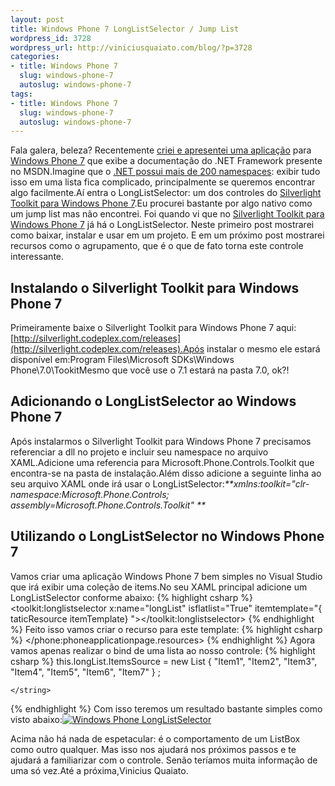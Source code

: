 ```yaml
--- 
layout: post
title: Windows Phone 7 LongListSelector / Jump List
wordpress_id: 3728
wordpress_url: http://viniciusquaiato.com/blog/?p=3728
categories: 
- title: Windows Phone 7
  slug: windows-phone-7
  autoslug: windows-phone-7
tags: 
- title: Windows Phone 7
  slug: windows-phone-7
  autoslug: windows-phone-7
---
```

Fala galera, beleza? Recentemente [criei e apresentei uma aplicação](http://viniciusquaiato.com/blog/tdc2011-palestra-sobre-windows-phone-e-windows-azure/) para [Windows Phone 7](http://viniciusquaiato.com/blog/category/windows-phone-7/) que exibe a documentação do .NET Framework presente no MSDN.Imagine que o [.NET possui mais de 200 namespaces](http://msdn.microsoft.com/pt-br/library/ms229335.aspx): exibir tudo isso em uma lista fica complicado, principalmente se queremos encontrar algo facilmente.Aí entra o LongListSelector: um dos controles do [Silverlight Toolkit para Windows Phone 7](http://silverlight.codeplex.com/).Eu procurei bastante por algo nativo como um jump list mas não encontrei. Foi quando vi que no [Silverlight Toolkit para Windows Phone 7](http://silverlight.codeplex.com/) já há o LongListSelector. Neste primeiro post mostrarei como baixar, instalar e usar em um projeto. E em um próximo post mostrarei recursos como o agrupamento, que é o que de fato torna este controle interessante.

## Instalando o Silverlight Toolkit para Windows Phone 7
Primeiramente baixe o Silverlight Toolkit para Windows Phone 7 aqui: [http://silverlight.codeplex.com/releases](http://silverlight.codeplex.com/releases).Após instalar o mesmo ele estará disponível em:Program Files\Microsoft SDKs\Windows Phone\7.0\TookitMesmo que você use o 7.1 estará na pasta 7.0, ok?!

## Adicionando o LongListSelector ao Windows Phone 7
Após instalarmos o Silverlight Toolkit para Windows Phone 7 precisamos referenciar a dll no projeto e incluir seu namespace no arquivo XAML.Adicione uma referencia para Microsoft.Phone.Controls.Toolkit que encontra-se na pasta de instalação.Além disso adicione a seguinte linha ao seu arquivo XAML onde irá usar o LongListSelector:_**xmlns:toolkit="clr-namespace:Microsoft.Phone.Controls;
    assembly=Microsoft.Phone.Controls.Toolkit" **_

## Utilizando o LongListSelector no Windows Phone 7
Vamos criar uma aplicação Windows Phone 7 bem simples no Visual Studio que irá exibir uma coleção de items.No seu XAML principal adicione um LongListSelector conforme abaixo:
{% highlight csharp %}
<toolkit:longlistselector x:name="longList" isflatlist="True" itemtemplate="{
taticResource itemTemplate}
"></toolkit:longlistselector>
{% endhighlight %}
Feito isso vamos criar o recurso para este template:
{% highlight csharp %}
        <textblock text="{
inding}
" foreground="White" fontsize="30"></textblock>    </datatemplate>   </phone:phoneapplicationpage.resources>
{% endhighlight %}
Agora vamos apenas realizar o bind de uma lista ao nosso controle:
{% highlight csharp %}
this.longList.ItemsSource = new List<string> { "Item1", "Item2", "Item3", "Item4", "Item5", "Item6", "Item7" }
;


    </string>
{% endhighlight %}
Com isso teremos um resultado bastante simples como visto abaixo:[![Windows Phone LongListSelector](http://viniciusquaiato.com/images_posts/Windows-Phone-LongListSelector-165x300.png "Windows Phone LongListSelector")](http://viniciusquaiato.com/images_posts/Windows-Phone-LongListSelector.png)

Acima não há nada de espetacular: é o comportamento de um ListBox como outro qualquer. Mas isso nos ajudará nos próximos passos e te ajudará a familiarizar com o controle. Senão teríamos muita informação de uma só vez.Até a próxima,Vinicius Quaiato.
